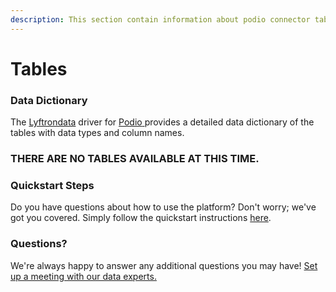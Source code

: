 ```yaml
---
description: This section contain information about podio connector tables information
---
```


# Tables

### Data Dictionary

The [Lyftrondata](https://www.lyftrondata.com/) driver for [Podio](https://www.lyftrondata.com/integration/marketing-analytics/podio/)[ ](https://www.lyftrondata.com/integration/podio/)provides a detailed data dictionary of the tables with data types and column names.

### THERE ARE NO TABLES AVAILABLE AT THIS TIME.

### Quickstart Steps

Do you have questions about how to use the platform? Don't worry; we've got you covered. Simply follow the quickstart instructions [here](../).

### Questions? <a href="#questions" id="questions"></a>

We're always happy to answer any additional questions you may have! [Set up a meeting with our data experts.](https://www.lyftrondata.com/book-a-meeting/)
